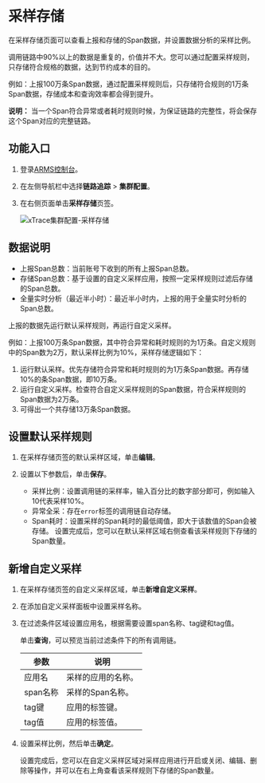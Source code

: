 # 采样存储

在采样存储页面可以查看上报和存储的Span数据，并设置数据分析的采样比例。

调用链路中90%以上的数据是重复的，价值并不大。您可以通过配置采样规则，只存储符合规格的数据，达到节约成本的目的。

例如：上报100万条Span数据，通过配置采样规则后，只存储符合规则的1万条Span数据，存储成本和查询效率都会得到提升。

**说明：** 当一个Span符合异常或者耗时规则时候，为保证链路的完整性，将会保存这个Span对应的完整链路。

## 功能入口

1.  登录[ARMS控制台](https://arms-ap-southeast-1.console.aliyun.com/#/home)。

2.  在左侧导航栏中选择**链路追踪** \> **集群配置**。

3.  在右侧页面单击**采样存储**页签。

    ![xTrace集群配置-采样存储](https://static-aliyun-doc.oss-accelerate.aliyuncs.com/assets/img/zh-CN/7253072261/p264779.png)


## 数据说明

-   上报Span总数：当前账号下收到的所有上报Span总数。
-   存储Span总数：基于设置的自定义采样应用，按照一定采样规则过滤后存储的Span总数。
-   全量实时分析（最近半小时）：最近半小时内，上报的用于全量实时分析的Span总数。

上报的数据先运行默认采样规则，再运行自定义采样。

例如：上报100万条Span数据，其中符合异常和耗时规则的为1万条。自定义规则中的Span数为2万，默认采样比例为10%，采样存储逻辑如下：

1.  运行默认采样。优先存储符合异常和耗时规则的为1万条Span数据。再存储10%的条Span数据，即10万条。
2.  运行自定义采样。检查符合自定义采样规则的Span数据，符合采样规则的Span数据为2万条。
3.  可得出一个共存储13万条Span数据。

## 设置默认采样规则

1.  在采样存储页签的默认采样区域，单击**编辑**。

2.  设置以下参数后，单击**保存**。

    -   采样比例：设置调用链的采样率，输入百分比的数字部分即可，例如输入10代表采样10%。
    -   异常全采：存在`error`标签的调用链自动存储。
    -   Span耗时：设置采样的Span耗时的最低阈值，即大于该数值的Span会被存储。
    设置完成后，您可以在默认采样区域右侧查看该采样规则下存储的Span数量。


## 新增自定义采样

1.  在采样存储页签的自定义采样区域，单击**新增自定义采样**。

2.  在添加自定义采样面板中设置采样名称。

3.  在过滤条件区域设置应用名，根据需要设置span名称、tag键和tag值。

    单击**查询**，可以预览当前过滤条件下的所有调用链。

    |参数|说明|
    |--|--|
    |应用名|采样的应用的名称。|
    |span名称|采样的Span名称。|
    |tag键|应用的标签键。|
    |tag值|应用的标签值。|

4.  设置采样比例，然后单击**确定**。

    设置完成后，您可以在自定义采样区域对采样应用进行开启或关闭、编辑、删除等操作，并可以在右上角查看该采样规则下存储的Span数量。


